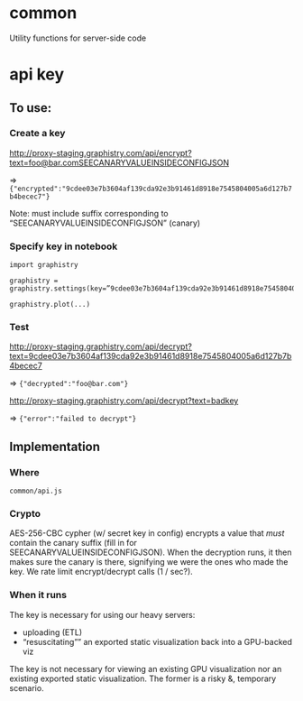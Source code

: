 # common
Utility functions for server-side code

# api key

## To use:
### Create a key

http://proxy-staging.graphistry.com/api/encrypt?text=foo@bar.comSEECANARYVALUEINSIDECONFIGJSON

=>  `{"encrypted":"9cdee03e7b3604af139cda92e3b91461d8918e7545804005a6d127b7b4becec7"}`

Note: must include suffix corresponding to “SEECANARYVALUEINSIDECONFIGJSON” (canary)

### Specify key in notebook

```
import graphistry

graphistry = graphistry.settings(key=”9cdee03e7b3604af139cda92e3b91461d8918e7545804005a6d127b7b4becec7")

graphistry.plot(...)
```

### Test

http://proxy-staging.graphistry.com/api/decrypt?text=9cdee03e7b3604af139cda92e3b91461d8918e7545804005a6d127b7b4becec7

=> `{"decrypted":"foo@bar.com"}`

http://proxy-staging.graphistry.com/api/decrypt?text=badkey

=> `{"error":"failed to decrypt"}`

## Implementation

### Where

`common/api.js`

### Crypto

AES-256-CBC cypher (w/ secret key in config) encrypts a value that *must* contain the canary suffix (fill in for SEECANARYVALUEINSIDECONFIGJSON). When the decryption runs, it then makes sure the canary is there, signifying we were the ones who made the key. We rate limit encrypt/decrypt calls (1 / sec?).

### When it runs

The key is necessary for using our heavy servers:
* uploading (ETL)
* “resuscitating”” an exported static visualization back into a GPU-backed viz

The key is not necessary for viewing an existing GPU visualization nor an existing exported static visualization. The former is a risky &, temporary scenario.


